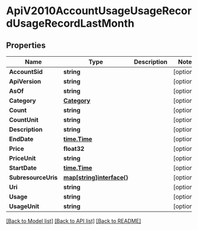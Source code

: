 # ApiV2010AccountUsageUsageRecordUsageRecordLastMonth

## Properties

Name | Type | Description | Notes
------------ | ------------- | ------------- | -------------
**AccountSid** | **string** |  | [optional] 
**ApiVersion** | **string** |  | [optional] 
**AsOf** | **string** |  | [optional] 
**Category** | [**Category**](category.md) |  | [optional] 
**Count** | **string** |  | [optional] 
**CountUnit** | **string** |  | [optional] 
**Description** | **string** |  | [optional] 
**EndDate** | [**time.Time**](time.Time.md) |  | [optional] 
**Price** | **float32** |  | [optional] 
**PriceUnit** | **string** |  | [optional] 
**StartDate** | [**time.Time**](time.Time.md) |  | [optional] 
**SubresourceUris** | [**map[string]interface{}**](.md) |  | [optional] 
**Uri** | **string** |  | [optional] 
**Usage** | **string** |  | [optional] 
**UsageUnit** | **string** |  | [optional] 

[[Back to Model list]](../README.md#documentation-for-models) [[Back to API list]](../README.md#documentation-for-api-endpoints) [[Back to README]](../README.md)


